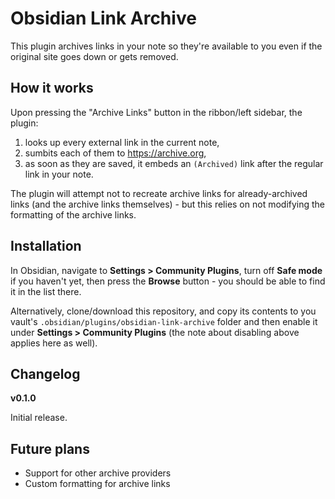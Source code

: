 # Obsidian Link Archive

This plugin archives links in your note so they're available to you even if the original site goes down or gets removed.

## How it works

Upon pressing the "Archive Links" button in the ribbon/left sidebar, the plugin:

1. looks up every external link in the current note,
2. sumbits each of them to https://archive.org,
3. as soon as they are saved, it embeds an `(Archived)` link after the regular link in your note.

The plugin will attempt not to recreate archive links for already-archived links (and the archive links themselves) - but this relies on not modifying the formatting of the archive links.

## Installation

In Obsidian, navigate to **Settings > Community Plugins**, turn off **Safe mode** if you haven't yet, then press the **Browse** button - you should be able to find it in the list there.

Alternatively, clone/download this repository, and copy its contents to you vault's `.obsidian/plugins/obsidian-link-archive` folder and then enable it under **Settings > Community Plugins** (the note about disabling above applies here as well).
## Changelog

**v0.1.0**

Initial release.

## Future plans

- Support for other archive providers
- Custom formatting for archive links